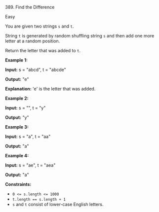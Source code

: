389\. Find the Difference

Easy

You are given two strings `s` and `t`.

String `t` is generated by random shuffling string `s` and then add one more letter at a random position.

Return the letter that was added to `t`.

**Example 1:**

**Input:** s = "abcd", t = "abcde"

**Output:** "e"

**Explanation:** 'e' is the letter that was added.

**Example 2:**

**Input:** s = "", t = "y"

**Output:** "y"

**Example 3:**

**Input:** s = "a", t = "aa"

**Output:** "a"

**Example 4:**

**Input:** s = "ae", t = "aea"

**Output:** "a"

**Constraints:**

*   `0 <= s.length <= 1000`
*   `t.length == s.length + 1`
*   `s` and `t` consist of lower-case English letters.